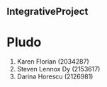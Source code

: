 ## IntegrativeProject
# Pludo
1. Karen Florian (2034287)
2. Steven Lennox Dy (2153617)
3. Darina Horescu (2126981)
